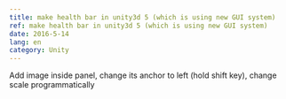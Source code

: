 ```yaml
---
title: make health bar in unity3d 5 (which is using new GUI system)
ref: make health bar in unity3d 5 (which is using new GUI system)
date: 2016-5-14
lang: en
category: Unity
---
```


Add image inside panel, change its anchor to left (hold shift key), change scale programmatically
